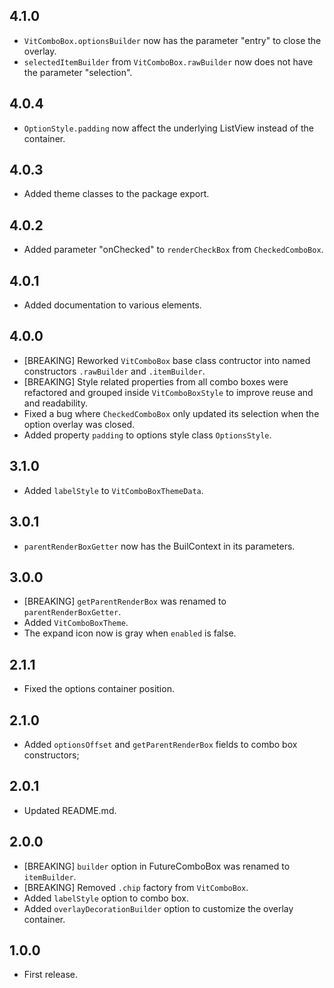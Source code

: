 ## 4.1.0

* `VitComboBox.optionsBuilder` now has the parameter "entry" to close the overlay.
* `selectedItemBuilder` from `VitComboBox.rawBuilder` now does not have the parameter "selection".

## 4.0.4

* `OptionStyle.padding` now affect the underlying ListView instead of the container.

## 4.0.3

* Added theme classes to the package export.

## 4.0.2

* Added parameter "onChecked" to `renderCheckBox` from `CheckedComboBox`.

## 4.0.1

* Added documentation to various elements.

## 4.0.0

* [BREAKING] Reworked `VitComboBox` base class contructor into named constructors `.rawBuilder` and `.itemBuilder`.
* [BREAKING] Style related properties from all combo boxes were refactored and grouped inside `VitComboBoxStyle` to improve reuse and and readability.
* Fixed a bug where `CheckedComboBox` only updated its selection when the option overlay was closed.
* Added property `padding` to options style class `OptionsStyle`.


## 3.1.0

* Added `labelStyle` to `VitComboBoxThemeData`.

## 3.0.1

* `parentRenderBoxGetter` now has the BuilContext in its parameters.

## 3.0.0

* [BREAKING] `getParentRenderBox` was renamed to `parentRenderBoxGetter`.
* Added `VitComboBoxTheme`.
* The expand icon now is gray when `enabled` is false.

## 2.1.1

* Fixed the options container position.

## 2.1.0

* Added `optionsOffset` and `getParentRenderBox` fields to combo box constructors;

## 2.0.1

* Updated README.md.

## 2.0.0

* [BREAKING] `builder` option in FutureComboBox was renamed to `itemBuilder`.
* [BREAKING] Removed `.chip` factory from `VitComboBox`.
* Added `labelStyle` option to combo box.
* Added `overlayDecorationBuilder` option to customize the overlay container.

## 1.0.0

* First release.
